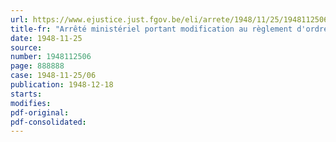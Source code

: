```yaml
---
url: https://www.ejustice.just.fgov.be/eli/arrete/1948/11/25/1948112506/justel
title-fr: "Arrêté ministériel portant modification au règlement d'ordre intérieur du Fonds de bien-être indigène"
date: 1948-11-25
source:
number: 1948112506
page: 888888
case: 1948-11-25/06
publication: 1948-12-18
starts:
modifies:
pdf-original:
pdf-consolidated:
---
```


